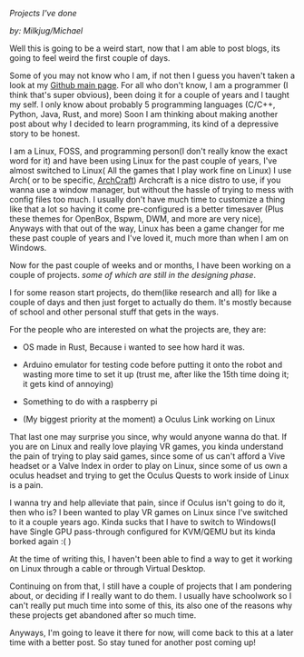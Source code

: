 *Projects I've done*

*by: Milkjug/Michael*

Well this is going to be a weird start, now that I am able to post blogs, its going to feel weird the first couple of days.

Some of you may not know who I am, if not then I guess you haven't taken a look at my [Github main page](https://github.com/MilkJug1). For all who don't know, I am a programmer (I think that's super obvious), been doing it for a couple of years and I taught my self. I only know about probably 5 programming languages (C/C++, Python, Java, Rust, and more) Soon I am thinking about making another post about why I decided to learn programming, its kind of a depressive story to be honest.

I am a Linux, FOSS, and programming person(I don't really know the exact word for it) and have been using Linux for the past couple of years, I've almost switched to Linux( All the games that I play work fine on Linux) I use Arch( or to be specific, [ArchCraft](https://archcraft.io/)) Archcraft is a nice distro to use, if you wanna use a window manager, but without the hassle of trying to mess with config files too much. I usually don't have much time to customize a thing like that a lot so having it come pre-configured is a better timesaver (Plus these themes for OpenBox, Bspwm, DWM, and more are very nice), Anyways with that out of the way, Linux has been a game changer for me these past couple of years and I've loved it, much more than when I am on Windows.

Now for the past couple of weeks and or months, I have been working on a couple of projects. *some of which are still in the designing phase*.

I for some reason start projects, do them(like research and all) for like a couple of days and then just forget to actually do them. It's mostly because of school and other personal stuff that gets in the ways.

For the people who are interested on what the projects are, they are:

- OS made in Rust, Because i wanted to see how hard it was.
    
- Arduino emulator for testing code before putting it onto the robot and wasting more time to set it up (trust me, after like the 15th time doing it; it gets kind of annoying)
    
- Something to do with a raspberry pi
    
- (My biggest priority at the moment) a Oculus Link working on Linux
    

That last one may surprise you since, why would anyone wanna do that.
If you are on Linux and really love playing VR games, you kinda understand the pain of trying to play said games, since some of us can't afford a Vive headset or a Valve Index in order to play on Linux, since some of us own a oculus headset and trying to get the Oculus Quests to work inside of Linux is a pain.

I wanna try and help alleviate that pain, since if Oculus isn't going to do it, then who is? I been wanted to play VR games on Linux since I've switched to it a couple years ago. Kinda sucks that I have to switch to Windows(I have Single GPU pass-through configured for KVM/QEMU but its kinda borked again :( )

At the time of writing this, I haven't been able to find a way to get it working on Linux through a cable or through Virtual Desktop.

Continuing on from that, I still have a couple of projects that I am pondering about, or deciding if I really want to do them. I usually have schoolwork so I can't really put much time into some of this, its also one of the reasons why these projects get abandoned after so much time.

Anyways, I'm going to leave it there for now, will come back to this at a later time with a better post. So stay tuned for another post coming up!
